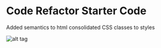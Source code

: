 # Code Refactor Starter Code

Added semantics to html
consolidated CSS classes to styles

![alt tag](screenshots/screencapture-file.png "Screen shot of webpage")
